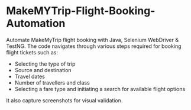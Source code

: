 # MakeMYTrip-Flight-Booking-Automation
Automate MakeMyTrip flight booking with Java, Selenium WebDriver &amp; TestNG. The code navigates through various steps required for booking flight tickets such as:
- Selecting the type of trip
- Source and destination
- Travel dates
- Number of travellers and class
- Selecting a fare type and initiating a search for available flight options

It also capture screenshots for visual validation. 
